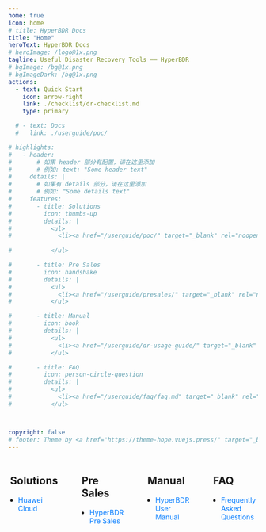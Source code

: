 ```yaml
---
home: true
icon: home
# title: HyperBDR Docs
title: "Home"
heroText: HyperBDR Docs
# heroImage: /logo@1x.png
tagline: Useful Disaster Recovery Tools —— HyperBDR
# bgImage: /bg@1x.png
# bgImageDark: /bg@1x.png
actions:
  - text: Quick Start
    icon: arrow-right
    link: ./checklist/dr-checklist.md
    type: primary

  # - text: Docs
  #   link: ./userguide/poc/

# highlights:
#   - header:
#       # 如果 header 部分有配置，请在这里添加
#       # 例如: text: "Some header text"
#     details: |
#       # 如果有 details 部分，请在这里添加
#       # 例如: "Some details text"
#     features:
#       - title: Solutions
#         icon: thumbs-up
#         details: |
#           <ul>
#             <li><a href="/userguide/poc/" target="_blank" rel="noopener" style="color: #8cccd5;">Huawei Cloud</a></li>
            
#           </ul>

#       - title: Pre Sales
#         icon: handshake
#         details: |
#           <ul>
#             <li><a href="/userguide/presales/" target="_blank" rel="noopener" style="color: #8cccd5;">HyperBDR Pre Sales</a></li>
#           </ul>   

#       - title: Manual
#         icon: book
#         details: |
#           <ul>
#             <li><a href="/userguide/dr-usage-guide/" target="_blank" rel="noopener" style="color: #8cccd5;">HyperBDR User Manual</a></li>
#           </ul>

#       - title: FAQ
#         icon: person-circle-question
#         details: |
#           <ul>
#             <li><a href="/userguide/faq/faq.md" target="_blank" rel="noopener" style="color: #8cccd5;">Frequently Asked Questions</a></li>
#           </ul>



copyright: false
# footer: Theme by <a href="https://theme-hope.vuejs.press/" target="_blank">VuePress Theme Hope</a> | MIT Licensed, Copyright © 2019-present Mr.Hope
---
```


<!-- This is an example of a project homepage. You can place your main content here.

To use this layout, you need to set `home: true` in the page front matter.

For related descriptions of configuration items, please see [Project HomePage Layout Config](https://theme-hope.vuejs.press/guide/layout/home/). -->

<!-- 在首页或其他Markdown文件中直接插入HTML -->
<div class="features-container">
  <div class="feature">
    <h2><i class="fas fa-thumbs-up"></i> Solutions</h2>
    <ul>
      <li><a href="/userguide/">Huawei Cloud</a></li>
      <!-- <li><a href="/aws-userguide/">AWS</a></li> -->
    </ul>
  </div>
  <div class="feature">
    <h2><i class="fas fa-handshake"></i> Pre Sales</h2>
    <ul>
      <li><a href="/userguide/presales/">HyperBDR Pre Sales</a></li>
    </ul>
  </div>
  <div class="feature">
    <h2><i class="fas fa-book"></i> Manual</h2>
    <ul>
      <li><a href="/userguide/dr-usage-guide/">HyperBDR User Manual</a></li>
    </ul>
  </div>
  <div class="feature">
    <h2><i class="fas fa-person-circle-question"></i> FAQ</h2>
    <ul>
      <li><a href="/userguide/faq/faq">Frequently Asked Questions</a></li>
    </ul>
  </div>
</div>

<style>
.features-container {
  display: flex;
  justify-content: center;
  gap: 1rem;
  flex-wrap: nowrap; /* 确保内容不会换行 */
  margin-top: 2rem;
  max-width: 100%; /* 容器宽度适应屏幕 */
  overflow-x: auto; /* 在屏幕较小时添加水平滚动条 */
}

.feature {
  flex: 0 1 300px; /* 确保每个组件有足够的宽度 */
  padding: 1rem;
  border-radius: 4px;
  background-color: transparent; /* 设置背景颜色为完全透明 */
  border: none; /* 去掉边框 */
  box-shadow: none; /* 去掉阴影 */
}

.feature h2 {
  margin-top: 0;
}

.feature ul {
  padding-left: 1rem;
}

.feature a {
  color: #007bff;
  text-decoration: none;
}

.feature a:hover {
  text-decoration: underline;
}
</style>
